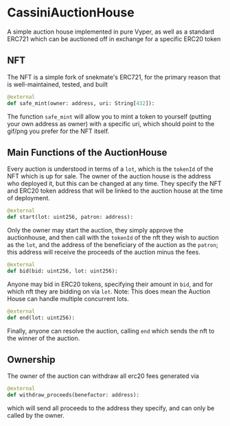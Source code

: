 # CassiniAuctionHouse

A simple auction house implemented in pure Vyper, as well as a standard ERC721 which can be auctioned off in exchange for a specific ERC20 token

## NFT

The NFT is a simple fork of snekmate's ERC721, for the primary reason that is well-maintained, tested, and built

```py
@external
def safe_mint(owner: address, uri: String[432]):
```

The function `safe_mint` will allow you to mint a token to yourself (putting your own address as owner) with a specific uri, which should point to the gif/png you prefer for the NFT itself.

## Main Functions of the AuctionHouse
Every auction is understood in terms of a `lot`, which is the `tokenId` of the NFT which is up for sale. The owner of the auction house is the address who deployed it, but this can be changed at any time. They specify the NFT and ERC20 token address that will be linked to the auction house at the time of deployment.

```py
@external
def start(lot: uint256, patron: address):
```

Only the owner may start the auction, they simply approve the auctionhouse, and then call with the `tokenId` of the nft they wish to auction as the `lot`, and the address of the beneficiary of the auction as the `patron`; this address will receive the proceeds of the auction minus the fees.

```py
@external
def bid(bid: uint256, lot: uint256):
```

Anyone may bid in ERC20 tokens, specifying their amount in `bid`, and for which nft they are bidding on via `lot`. Note: This does mean the Auction House can handle multiple concurrent lots.

```py
@external
def end(lot: uint256):
```

Finally, anyone can resolve the auction, calling `end` which sends the nft to the winner of the auction.

## Ownership

The owner of the auction can withdraw all erc20 fees generated via 

```py
@external
def withdraw_proceeds(benefactor: address):
```

which will send all proceeds to the address they specify, and can only be called by the owner.
